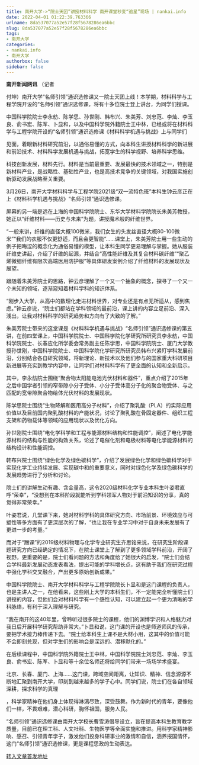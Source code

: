 ```yaml
---
title: 南开大学->“院士天团”讲授材料科学 南开课堂秒变“追星”现场 | nankai.info
date: 2022-04-01 01:22:39.763366
urlname: 8da537077a52e57f28f5678286ea6bbc
slug: 8da537077a52e57f28f5678286ea6bbc
tags: 
- 南开大学
categories:
- nankai.info
- 南开大学
authorbox: false
sidebar: false
---
```

**南开新闻网讯** （记者

付坤）南开大学“名师引领”通识选修课又一院士天团上线！本学期，材料科学与工程学院开设的“名师引领”通识选修课，将有十多位院士登上讲台，为同学们授课。

中国科学院院士李永舫、陈学思、孙世刚、韩布兴、朱美芳、刘忠范、李灿、李玉良、俞书宏、陈军、卜显和，以及中国科学院外籍院士王中林，已经或将在材料科学与工程学院开设的“名师引领”通识选修课《材料科学机遇与挑战》上与同学们
<!--more-->
见面，着眼新材料研究前沿，以通俗易懂的方式，向本科生讲授材料科学的新进展和前沿技术、材料科学发展机遇与挑战，拓宽学生的科学视野、培养科学思维。

科技创新发展，材料先行。材料是当前最重要、发展最快的技术领域之一，特别是新材料产业，是战略性、基础性产业，也是高技术竞争的关键领域，对我国实施创新驱动发展战略至关重要。

3月26日，南开大学材料科学与工程学院2021级“双一流特色班”本科生钟云彦正在上《材料科学机遇与挑战》“名师引领”通识选修课。

屏幕的另一端是远在上海的中国科学院院士、东华大学材料学院院长朱美芳教授，她正以“纤维材料——历史与未来”为题，讲授魔术般的纤维世界。

“一般来讲，纤维的直径大概100微米，我们女生的头发丝直径大概80-100微米”“我们的衣服不仅更舒适，而且会更智能”……课堂上，朱美芳院士用一些生动的例子把晦涩的概念化为通俗易懂的模型，让本科生同学更易理解与掌握。她从服装纤维史讲起，介绍了纤维的起源，并结合“高性能纤维及其复合材料碳纤维”“聚乙烯微细纤维有限次高端医用防护服”等具体研发案例介绍了纤维材料的发展现状及展望。

跟随着朱美芳院士的思路，钟云彦理解了一个又一个抽象的概念，探寻了一个又一个未知的领域，逐渐窥知着材料学科的知识体系。

“刚步入大学，从高中的数理化走进材料世界，对专业还是有点无所适从，感到焦虑。”钟云彦说，“院士们都站在学科领域的最前沿，课上讲的内容立足前沿、深入浅出，让我对材料科学的研究趋势和方向有了大致的了解。”

朱美芳院士带来的这堂课是《材料科学机遇与挑战》“名师引领”通识选修课的第五讲，在前四堂课上，中国科学院院士、中国科学院化学研究所研究员李永舫，中国科学院院士、长春应化所学委会常务副主任陈学思，中国科学院院士、厦门大学教授孙世刚，中国科学院院士、中国科学院化学研究所研究员韩布兴紧盯学科发展前沿，分别结合各自研究领域，将新理论、新技术以及他们参与的国家重大科研项目新进展等充实到教学内容中，让同学们对材料科学有了更全面的认知和全新启示。

其中，李永舫院士围绕“聚合物太阳能电池光伏材料和器件”，重点介绍了2015年之后中国学者引领的窄带隙小分子受体、小分子受体高分子化的聚合物受体、与之匹配的宽带隙聚合物给体光伏材料的发展现状。

陈学思院士围绕“生物降解和医用高分子材料”，介绍了聚乳酸（PLA）的实际应用价值以及目前国内聚乳酸材料的产能状况，讨论了聚乳酸在骨固定器件、组织工程支架和药物载体等领域的应用现状以及优化方向。

孙世刚院士围绕“电化学科学和工程与能源材料结构和性能调控”，阐述了电化学能源材料的结构与性能的构效关系，论述了电催化剂和电极材料等电化学能源材料的结构设计和性能调控。

韩布兴院士围绕“绿色化学及绿色碳科学”，介绍了发展绿色化学和绿色碳科学对于实现化学工业持续发展、实现碳中和的重要意义，同时对绿色化学及绿色碳科学的发展趋势进行了分析和讨论。

院士们的讲解生动有趣、含金量高，这令2020级材料化学专业本科生叶姿君直呼“荣幸”，“没想到在本科阶段就能听到学科领军人物对于前沿知识的分享，真的觉得非常荣幸。”

叶姿君说，几堂课下来，她对材料学科的具体研究方向、市场前景、环境效应与可塑性等多方面有了更深层次的了解，“也让我在专业学习中对于自身未来发展有了更进一步的考量。”

而对于“蹭课”的2019级材料物理与化学专业研究生齐思铭来说，在研究生阶段课题研究方向已经确定的情况下，在院士课堂上了解到了更多领域学科前沿，开阔了视野。更重要的是，院士们看问题的方法和角度给了她很大的启发，“院士们会结合学科最新发展动态发表看法，提出可能的学科增长点，这有助于我们在研究过程中强化学科交叉融合，产出更多原始创新成果。”

中国科学院院士、南开大学材料科学与工程学院院长卜显和是这门课程的负责人，也是主讲人之一，在他看来，这些刚上大学的本科生们，不一定能完全听懂院士们讲授的内容，但他们会对材料科学有一个感性认知，可以建立起一个更为清晰的学科脉络，有利于深入理解与研究。

“我在南开的这40年里，曾聆听过很多院士的课程，他们的渊博学识和人格魅力对我日后开展科学研究帮助非常大。”卜显和说，这门课的开设也是师道师风的传承，要把学术接力棒传递下去。“院士给本科生上课不是大材小用，这其中的价值可能不会即刻兑现，但对学生们的影响会是深远的、潜移默化的。”

在后续课程中，中国科学院外籍院士王中林，中国科学院院士刘忠范、李灿、李玉良、俞书宏、陈军、卜显和等十余位名师还将给同学们带来一场场学术盛宴。

北京、长春、厦门、上海……这门课，跨域空间距离，让知识、精神、信念源源不断地汇聚到南开大学，印刻到越来越多的学子心中。同学们说，院士们在各自领域深耕，探求科学的真理

，科学家精神在他们身上体现得淋漓尽致，深受鼓舞。作为新时代的青年，要像他们一样，不畏艰难，潜心科研，胸怀祖国，服务人民。

“名师引领”通识选修课由南开大学校长曹雪涛倡导设立，旨在提高本科生教育教学质量，目前已在理工科、人文社科、生物医学等全面实施和推进。用科学家精神影响、感召、引领青年学子，激发他们投身科研事业的激情和自信，涵养报国情怀，这门“名师引领”通识选修课，更是课程思政的生动表达。



[转入文章首发地址](http://news.nankai.edu.cn/ywsd/system/2022/03/28/030050723.shtml)